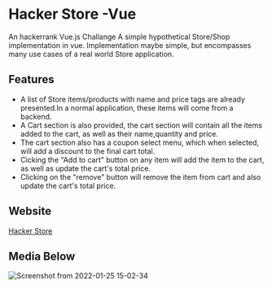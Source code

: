
# Hacker Store -Vue

An hackerrank Vue.js Challange
A simple hypothetical Store/Shop implementation in vue. Implementation maybe simple, but
encompasses many use cases of a real world Store application.

## Features

- A list of Store items/products with name and price tags are already presented.In a normal application, these items will come from a backend.
- A Cart section is also provided, the cart section will contain all the items added to the cart, as well as their name,quantity and price.
- The cart section also has a coupon select menu, which when selected, will add a discount to the final cart total. 
- Cicking the "Add to cart" button on any item will add the item to the cart, as well as update the cart's total price.
- Clicking on the "remove" button will remove the item from cart and also  update the cart's total price.

## Website
[Hacker Store](https://hackerstore-vue.netlify.app/)

## Media Below
![Screenshot from 2022-01-25 15-02-34](https://user-images.githubusercontent.com/55140896/150991153-efa28755-dd99-4e4c-ab14-faf907ed0ce2.png)
